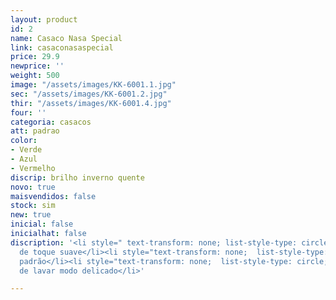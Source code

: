 ```yaml
---
layout: product
id: 2
name: Casaco Nasa Special
link: casaconasaspecial
price: 29.9
newprice: ''
weight: 500
image: "/assets/images/KK-6001.1.jpg"
sec: "/assets/images/KK-6001.2.jpg"
thir: "/assets/images/KK-6001.4.jpg"
four: ''
categoria: casacos
att: padrao
color:
- Verde
- Azul
- Vermelho
discrip: brilho inverno quente
novo: true
maisvendidos: false
stock: sim
new: true
inicial: false
inicialhat: false
discription: '<li style=" text-transform: none; list-style-type: circle; ">Tecido
  de toque suave</li><li style="text-transform: none;  list-style-type: circle; ">Casaco
  padrão</li><li style="text-transform: none;  list-style-type: circle; ">Máquina
  de lavar modo delicado</li>'

---
```

